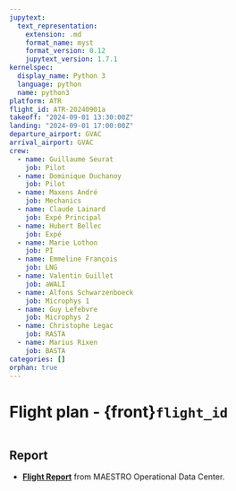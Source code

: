 ```yaml
---
jupytext:
  text_representation:
    extension: .md
    format_name: myst
    format_version: 0.12
    jupytext_version: 1.7.1
kernelspec:
  display_name: Python 3
  language: python
  name: python3
platform: ATR
flight_id: ATR-20240901a
takeoff: "2024-09-01 13:30:00Z"
landing: "2024-09-01 17:00:00Z"
departure_airport: GVAC
arrival_airport: GVAC
crew:
  - name: Guillaume Seurat
    job: Pilot
  - name: Dominique Duchanoy
    job: Pilot
  - name: Maxens André
    job: Mechanics
  - name: Claude Lainard
    job: Expé Principal
  - name: Hubert Bellec
    job: Expé 
  - name: Marie Lothon
    job: PI
  - name: Emmeline François
    job: LNG
  - name: Valentin Guillet
    job: aWALI
  - name: Alfons Schwarzenboeck
    job: Microphys 1
  - name: Guy Lefebvre
    job: Microphys 2
  - name: Christophe Legac
    job: RASTA
  - name: Marius Rixen
    job: BASTA
categories: []
orphan: true
---
```


# Flight plan - {front}`flight_id`

```{badges}
```

## Report

* **[Flight Report](https://thredds-x.ipsl.fr/thredds/fileServer/MAESTRO/INSITU/AIRCRAFT/ATR/REPORTS/ATR-240901_RF19_as41_Flight_Report_MAESTRO.pdf)** from MAESTRO Operational Data Center.